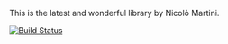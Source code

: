 This is the latest and wonderful library by Nicolò Martini.

[![Build Status](https://secure.travis-ci.org/nicmart/TreeBuilder.png?branch=master)](http://travis-ci.org/nicmart/TreeBuilder)